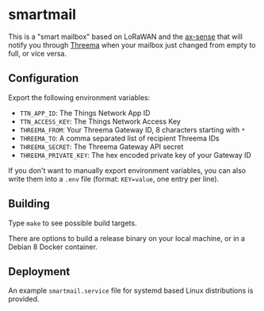 # smartmail

This is a "smart mailbox" based on LoRaWAN and the
[ax-sense](https://twitter.com/adnexo_gmbh/status/901370927405047808) that will
notify you through [Threema](https://threema.ch/) when your mailbox just
changed from empty to full, or vice versa.

## Configuration

Export the following environment variables:

- `TTN_APP_ID`: The Things Network App ID
- `TTN_ACCESS_KEY`: The Things Network Access Key
- `THREEMA_FROM`: Your Threema Gateway ID, 8 characters starting with `*`
- `THREEMA_TO`: A comma separated list of recipient Threema IDs
- `THREEMA_SECRET`: The Threema Gateway API secret
- `THREEMA_PRIVATE_KEY`: The hex encoded private key of your Gateway ID

If you don't want to manually export environment variables, you can also write
them into a `.env` file (format: `KEY=value`, one entry per line).

## Building

Type `make` to see possible build targets.

There are options to build a release binary on your local machine, or in a
Debian 8 Docker container.

## Deployment

An example `smartmail.service` file for systemd based Linux distributions is
provided.
